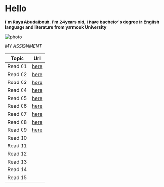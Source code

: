 # Hello
**I'm Raya Abudalbouh. I'm 24years old, I have bachelor's degree in English language and literature from yarmouk University**

![photo](https://scontent.famm6-1.fna.fbcdn.net/v/t1.0-9/122098946_3454115184668491_7769663975691825232_o.jpg?_nc_cat=102&ccb=2&_nc_sid=174925&_nc_eui2=AeHOXTmjPcEykeRU8eeQo3S22fRqiYV0HMLZ9GqJhXQcwim9gEISfm4bFrY_i2hhhGik7xH7DE9YqeXC9Ulvfhtb&_nc_ohc=wQXP42xhQygAX9viVMO&_nc_ht=scontent.famm6-1.fna&oh=ba0a3bb7f30d90f494510071fde2fde3&oe=6016EC48)

 *MY ASSIGNMENT*

Topic     |  Url
----------|----------
Read 01 |[here](https://raya33.github.io/Code-201-Reading-Notes/Read%2001/)
Read 02 |[here](https://raya33.github.io/Code-201-Reading-Notes/Read%2002/class-02)
Read 03 |[here](https://raya33.github.io/Code-201-Reading-Notes/Read%2003/)
Read 04 |[here](https://raya33.github.io/Code-201-Reading-Notes/Read%2004/)
Read 05 |[here](https://raya33.github.io/Code-201-Reading-Notes/Read%2005/)
Read 06 |[here](https://raya33.github.io/Code-201-Reading-Notes/Read%2006/)
Read 07 |[here](https://raya33.github.io/Code-201-Reading-Notes/Read%2007/)
Read 08 |[here](https://raya33.github.io/Code-201-Reading-Notes/Read%2008/)
Read 09 |[here](https://raya33.github.io/Code-201-Reading-Notes/Read%2009/)
Read 10 |
Read 11 |
Read 12 |
Read 13 |
Read 14 |
Read 15 |
